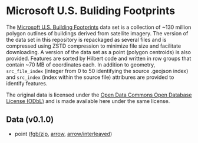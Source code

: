 
# Microsoft U.S. Buliding Footprints

The [Microsoft U.S. Building Footprints](https://github.com/microsoft/USBuildingFootprints) data set is a collection of ~130 million polygon outlines of buildings derived from satellite imagery. The version of the data set in this repository is repackaged as several files and is compressed using ZSTD compression to minimize file size and facilitate downloading. A version of the data set as a point (polygon centroids) is also provided. Features are sorted by Hilbert code and written in row groups that contain ~70 MB of coordinates each. In addition to geometry, `src_file_index` (integer from 0 to 50 identifying the source .geojson index) and `src_index` (index within the source file) attribures are provided to identify features.

The original data is licensed under the [Open Data Commons Open Database License (ODbL)](https://opendatacommons.org/licenses/odbl/) and is made available here under the same license.

<!-- begin file listing -->


## Data (v0.1.0)

- point ([fgb/zip](https://github.com/geoarrow/geoarrow-data/releases/download/v0.1.0/microsoft-buildings-point.fgb.zip), [arrow](https://github.com/geoarrow/geoarrow-data/releases/download/v0.1.0/microsoft-buildings-point.arrow), [arrow/interleaved](https://github.com/geoarrow/geoarrow-data/releases/download/v0.1.0/microsoft-buildings-point-interleaved.arrow))
